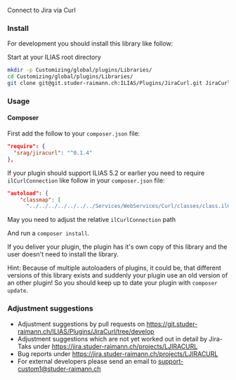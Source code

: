 Connect to Jira via Curl

### Install
For development you should install this library like follow:

Start at your ILIAS root directory 
```bash
mkdir -p Customizing/global/plugins/Libraries/  
cd Customizing/global/plugins/Libraries/  
git clone git@git.studer-raimann.ch:ILIAS/Plugins/JiraCurl.git JiraCurl
```

### Usage

#### Composer
First add the follow to your `composer.json` file:
```json
"require": {
  "srag/jiracurl": "^0.1.4"
},
```

If your plugin should support ILIAS 5.2 or earlier you need to require `ilCurlConnection` like follow in your `composer.json` file:
```json
"autoload": {
    "classmap": [
      "../../../../../../../Services/WebServices/Curl/classes/class.ilCurlConnection.php",
```
May you need to adjust the relative `ilCurlConnection` path

And run a `composer install`.

If you deliver your plugin, the plugin has it's own copy of this library and the user doesn't need to install the library.

Hint: Because of multiple autoloaders of plugins, it could be, that different versions of this library exists and suddenly your plugin use an old version of an other plugin! So you should keep up to date your plugin with `composer update`.

### Adjustment suggestions
* Adjustment suggestions by pull requests on https://git.studer-raimann.ch/ILIAS/Plugins/JiraCurl/tree/develop
* Adjustment suggestions which are not yet worked out in detail by Jira-Taks under https://jira.studer-raimann.ch/projects/LJIRACURL
* Bug reports under https://jira.studer-raimann.ch/projects/LJIRACURL
* For external developers please send an email to support-custom1@studer-raimann.ch
